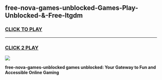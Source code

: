 
## free-nova-games-unblocked-Games-Play-Unblocked-&-Free-ltgdm
<h3>
<a href="https://premium76.site?title=free-nova-games-unblocked&ref=24A">CLICK TO PLAY</a></h3>
<hr>

<h3>
<a href="https://premium76.site?title=free-nova-games-unblocked&ref=24A">CLICK 2 PLAY</a>
  
</h3>

<a href="https://premium76.site?title=free-nova-games-unblocked&ref=24A"><img src="https://clearcache.store/games.png"></a>


**free-nova-games-unblocked games unblocked: Your Gateway to Fun and Accessible Online Gaming**
